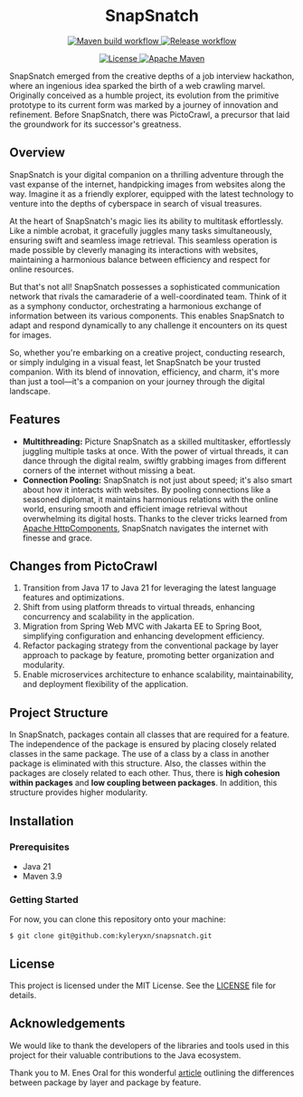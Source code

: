 <h1 align="center" style="border-bottom: none;">SnapSnatch</h1>

<p align="center">
    <a href="https://github.com/kyleryxn/snapsnatch/actions/workflows/maven.yml">
        <img src="https://github.com/kyleryxn/snapsnatch/actions/workflows/maven.yml/badge.svg" alt="Maven build workflow">
    </a>
    <a href="https://github.com/kyleryxn/snapsnatch/actions/workflows/release.yml">
        <img src="https://github.com/kyleryxn/snapsnatch/actions/workflows/release.yml/badge.svg" alt="Release workflow">
    </a>
</p>
<p align="center">
    <a href="LICENSE">
        <img src="https://img.shields.io/badge/License-MIT-yellow" alt="License">
    </a>
    <a href="https://maven.apache.org/">
        <img src="https://img.shields.io/badge/Built With-Apache Maven-C71A36?&logo=apache-maven" alt="Apache Maven">
    </a>
</p>

SnapSnatch emerged from the creative depths of a job interview hackathon, where an ingenious idea sparked the birth of
a web crawling marvel. Originally conceived as a humble project, its evolution from the primitive prototype to its
current form was marked by a journey of innovation and refinement. Before SnapSnatch, there was PictoCrawl, a precursor
that laid the groundwork for its successor's greatness.

## Overview

SnapSnatch is your digital companion on a thrilling adventure through the vast expanse of the internet, handpicking
images from websites along the way. Imagine it as a friendly explorer, equipped with the latest technology to venture
into the depths of cyberspace in search of visual treasures.

At the heart of SnapSnatch's magic lies its ability to multitask effortlessly. Like a nimble acrobat, it gracefully
juggles many tasks simultaneously, ensuring swift and seamless image retrieval. This seamless operation is made
possible by cleverly managing its interactions with websites, maintaining a harmonious balance between efficiency and
respect for online resources.

But that's not all! SnapSnatch possesses a sophisticated communication network that rivals the camaraderie of a
well-coordinated team. Think of it as a symphony conductor, orchestrating a harmonious exchange of information between
its various components. This enables SnapSnatch to adapt and respond dynamically to any challenge it encounters on its
quest for images.

So, whether you're embarking on a creative project, conducting research, or simply indulging in a visual feast, let
SnapSnatch be your trusted companion. With its blend of innovation, efficiency, and charm, it's more than just a
tool—it's a companion on your journey through the digital landscape.

## Features

- **Multithreading:** Picture SnapSnatch as a skilled multitasker, effortlessly juggling multiple tasks at once. With
  the power of virtual threads, it can dance through the digital realm, swiftly grabbing images from different corners
  of the internet without missing a beat.
- **Connection Pooling:** SnapSnatch is not just about speed; it's also smart about how it interacts with websites. By
  pooling connections like a seasoned diplomat, it maintains harmonious relations with the online world, ensuring smooth
  and efficient image retrieval without overwhelming its digital hosts. Thanks to the clever tricks learned from [Apache
  HttpComponents][apache-hc], SnapSnatch navigates the internet with finesse and grace.

## Changes from PictoCrawl

1. Transition from Java 17 to Java 21 for leveraging the latest language features and optimizations.
2. Shift from using platform threads to virtual threads, enhancing concurrency and scalability in the application.
3. Migration from Spring Web MVC with Jakarta EE to Spring Boot, simplifying configuration and enhancing development 
   efficiency.
4. Refactor packaging strategy from the conventional package by layer approach to package by feature, promoting better
   organization and modularity.
5. Enable microservices architecture to enhance scalability, maintainability, and deployment flexibility of the
   application.

## Project Structure

In SnapSnatch, packages contain all classes that are required for a feature. The independence of the package is ensured
by placing closely related classes in the same package. The use of a class by a class in another package is eliminated
with this structure. Also, the classes within the packages are closely related to each other. Thus, there is **high
cohesion within packages** and **low coupling between packages**. In addition, this structure provides higher
modularity.

## Installation

### Prerequisites

- Java 21
- Maven 3.9

### Getting Started

For now, you can clone this repository onto your machine:

```
$ git clone git@github.com:kyleryxn/snapsnatch.git
```

## License

This project is licensed under the MIT License. See the [LICENSE][license] file for details.

## Acknowledgements

We would like to thank the developers of the libraries and tools used in this project for their valuable contributions
to the Java ecosystem.

Thank you to M. Enes Oral for this wonderful [article][package-feature] outlining the differences between package by
layer and package by feature.

<!-- Links -->
[license]: ./LICENSE
[apache-hc]: https://hc.apache.org/index.html
[package-feature]: https://medium.com/sahibinden-technology/package-by-layer-vs-package-by-feature-7e89cde2ae3a
[maven-ci-passing]: https://github.com/kyleryxn/snapsnatch/actions/workflows/maven.yml
[release-ci-passing]: https://github.com/kyleryxn/snapsnatch/actions/workflows/release.yml

<!-- Badges -->
[license-badge]: https://img.shields.io/badge/License-MIT-yellow
[maven-badge]: https://img.shields.io/badge/License-MIT-C71A36&logo=apache-maven
[maven-ci-badge]: https://github.com/kyleryxn/snapsnatch/actions/workflows/maven.yml/badge.svg
[release-ci-badge]: https://github.com/kyleryxn/snapsnatch/actions/workflows/release.yml/badge.svg

<!-- Images -->
[maven]: ./docs/images/maven-feather.png
